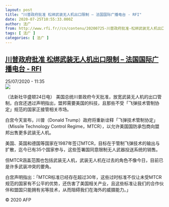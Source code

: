 ```yaml
---
layout: post
title: "川普政府批准 松绑武装无人机出口限制 – 法国国际广播电台 - RFI"
date: 2020-07-25T10:55:33.000Z
author: 法广
from: http://www.rfi.fr//cn/contenu/20200725-川普政府批准-松绑武装无人机出口限制
tags: [ 法广 ]
categories: [ 法广 ]
---
```

<!--1595674533000-->
[川普政府批准 松绑武装无人机出口限制 – 法国国际广播电台 - RFI](http://www.rfi.fr//cn/contenu/20200725-%E5%B7%9D%E6%99%AE%E6%94%BF%E5%BA%9C%E6%89%B9%E5%87%86-%E6%9D%BE%E7%BB%91%E6%AD%A6%E8%A3%85%E6%97%A0%E4%BA%BA%E6%9C%BA%E5%87%BA%E5%8F%A3%E9%99%90%E5%88%B6)
------

<div>
<div>25/07/2020 - 11:35</div><img src="https://s.rfi.fr/media/display/b507543e-ce5f-11ea-8e16-005056bff430/w:310/p:16x9/int0006b.200725173502.jpg"><div class="t-content__body u-clearfix"><div class="m-interstitial"></div><p>（法新社华盛顿24日电）    美国总统川普政府今天批准，放宽武装无人机的出口管制，白宫还透过声明指出，盟邦需要美国的科技，且那些不受「飞弹技术管制协定」规范的国家正接管相关市场。</p><p>    白宫今天宣布，川普（Donald Trump）政府将重新诠释「飞弹技术管制协定」（Missile Technology Control Regime，MTCR），以允许美国国防承包商向盟邦出售更多武装无人机。</p><p>    美国、英国和德国等国家在1987年签订MTCR，目标在于管制飞弹技术的输出与扩散，迄今已有35个国家参与，这些签署国同意限制无人武器投送系统的销售。</p><p>    但MTCR涵盖范围也包括武装无人机，武装无人机在过去的角色不像今日，目前已是许多武装冲突的要角。</p><p>    白宫声明指出：「MTCR标准已经存在超过30年，这些过时标准不仅让未受MTCR规范的国家有不公平的优势，还伤害了美国相关产业，且这些标准让我们的合作伙伴和盟国只能拥有劣等技术，从而阻碍我们在海外的威摄能力。」</p><p class="t-copyright">© 2020 AFP</p>        </div>
</div>
